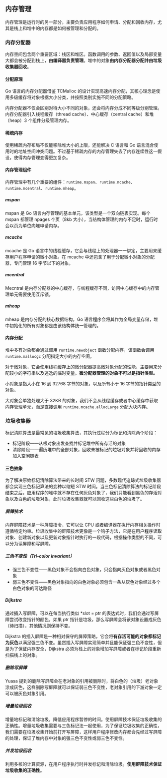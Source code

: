 内存管理
---

内存管理是运行时的另一部分，主要负责应用程序如何申请、分配和回收内存，尤其是栈上和堆中的内存都是如何被管理和分配的。



### 内存分配器

内存空间包含两个重要区域：栈区和堆区。函数调用的参数、返回值以及局部变量大都会被分配到栈上，**由编译器负责管理**。堆中的对象**由内存分配器分配并由垃圾收集器回收**。

#### 分配原理

Go 语言的内存分配器借鉴 TCMalloc 的设计实现高速内存分配，其核心理念是使用多级缓存将对象根据大小分类，并按照类别实施不同的分配策略。

内存分配器不仅会区别对待大小不同的对象，还会将内存分成不同等级分别管理。内存分配器引入线程缓存（thread cache）、中心缓存（central cache）和堆（heap）3 个组件分级管理内存。

#### 稀疏内存

使用稀疏内存布局不仅能移除堆大小的上限，还能解决 C 语言和 Go 语言混合使用时的地址空间冲突问题。不过基于稀疏内存的内存管理失去了内存连续性这一假设，使得内存管理变得更加复杂。

#### 内存管理组件

内存管理中有几个重要的组件：`runtime.mspan`、`runtime.mcache`、`runtime.mcentral`、`runtime.mheap`。

##### mspan

mspan 是 Go 语言内存管理的基本单元，该类型是一个双向链表实现。每个 mspan 都管理 npages 个页（8kb 大小），当结构体管理的内存不足时，运行时会以页为单位向堆申请内存。

##### mcache

mcache 是 Go 语言中的线程缓存，它会与线程上的处理器一一绑定，主要用来缓存用户程序申请的微小对象。在 mcache 中还包含了用于分配微小对象的分配器，专门管理 16 字节以下的对象。

##### mcentral

Mecntral 是内存分配器的中心缓存，与线程缓存不同，访问中心缓存中的内存管理单元需要使用互斥锁。

##### mheap

mheap 是内存分配的核心数据结构，Go 语言程序会将其作为全局变量存储，堆中初始化的所有对象都是由该结构体统一管理的。

#### 内存分配

堆中多有对象都会通过调用 `runtime.newobject` 函数分配内存，该函数会调用 `runtime.mallocgc` 分配指定大小的内存空间。

对于微对象，它会使用线程缓存上的微分配器提高微对象分配的性能，主要用来分配较小的字符串以及逃逸的临时变量。**微分配器管理的对象不可以是指针类型。**

小对象是指大小在 16 到 32768 字节的对象，以及所有小于 16 字节的指针类型的对象。

大对象会单独处理大于 32KB 的对象，我们不会从线程缓存或者中心缓存中获取内存管理单元，而是直接调用 `runtime.mcache.allocLarge` 分配大块内存。



### 垃圾收集器

标记清除算法是最常见的垃圾收集算法，其执行过程分为标记和清除两个阶段：

* 标记阶段——从根对象出发查找并标记堆中所有存活的对象
* 清除阶段——遍历堆中的全部对象，回收未被标记的垃圾对象并将回收的内存加入空闲链表

#### 三色抽象

为了解决原始标记清除算法带来的长时间 STW 问题，多数现代追踪式垃圾收集器都会实现三色标记算法的变种以缩短 STW 时间。当三色标记清除算法的标记阶段结束之后，应用程序的堆中就不存在任何灰色对象了，我们只能看到黑色的存活对象以及白色的垃圾对象，此时垃圾收集器就可以回收这些白色的垃圾了。

##### 屏障技术

内存屏障技术是一种屏障指令，它可以让 CPU 或者编译器在执行内存相关操作时遵循特定约束。垃圾收集中的屏障技术更像是一个钩子方法，它是在用户程序读取对象、创建新对象以及更新对象指针时执行的一段代码，根据操作类型的不同，可以分为读屏障和写屏障。

##### 三色不变性（Tri-color invariant）

* 强三色不变性——黑色对象不会指向白色对象，只会指向灰色对象或者黑色对象
* 弱三色不变性——黑色对象指向的白色对象必须包含一条从灰色对象经过多个白色对象的可达路径

##### Dijkstra

通过插入写屏障，可以在每当执行类似 *slot = ptr 的表达式时，我们会通过写屏障尝试改变指针的颜色，如果 ptr 指针是垃圾，那么写屏障会将该对象设置成灰色（待扫描），其他情况则保持不变。

Dijkstra 的插入屏障是一种相对保守的屏障策略，它会将**有存活可能的对象都标记为灰色**以满足强三色不变。虽然插入写屏障实现简单并且能保证强三色不变性，但是为了保证内存安全，Dijkstra 必须为栈上的对象增加写屏障或者在标记阶段重新扫描栈上的对象。

##### 删除写屏障

Yuasa 提到的删除写屏障会在老对象的引用被删除时，将白色的（垃圾）老对象涂成灰色，这样删除写屏障就可以保证弱三色不变性，老对象引用的下游对象一定可以被灰色对象引用。

##### 增量垃圾回收

增量地标记和清除垃圾，降低应用程序暂停的时间。使用屏障技术保证垃圾收集的正确性。增量垃圾收集需要与三色标记法一起使用，为了保证垃圾收集的正确性，我们需要在垃圾收集开始前打开写屏障，这样用户程序修改内存都会先经过写屏障的处理，保证了堆内存中对象的强三色不变性或弱三色不变性。

##### 并发垃圾回收

利用多核的计算资源，在用户程序执行时并发标记和清除垃圾。**使用屏障技术保证垃圾收集的正确性**。
